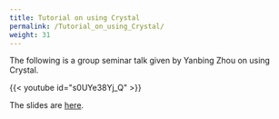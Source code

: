 ```yaml
---
title: Tutorial on using Crystal
permalink: /Tutorial_on_using_Crystal/
weight: 31
---
```


The following is a group seminar talk given by Yanbing Zhou on using
Crystal.

{{< youtube id="s0UYe38Yj_Q" >}}

The slides are
[here](https://green.physics.lsa.umich.edu/mw19/images/5/5a/CRYSTALtutorial_YanbingZ.pdf).